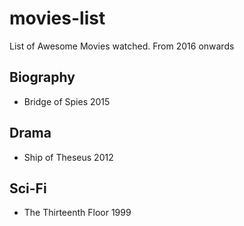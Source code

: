 # movies-list
List of Awesome Movies watched. From 2016 onwards 
## Biography 
* Bridge of Spies 2015 

## Drama
* Ship of Theseus 2012

## Sci-Fi
* The Thirteenth Floor 1999

